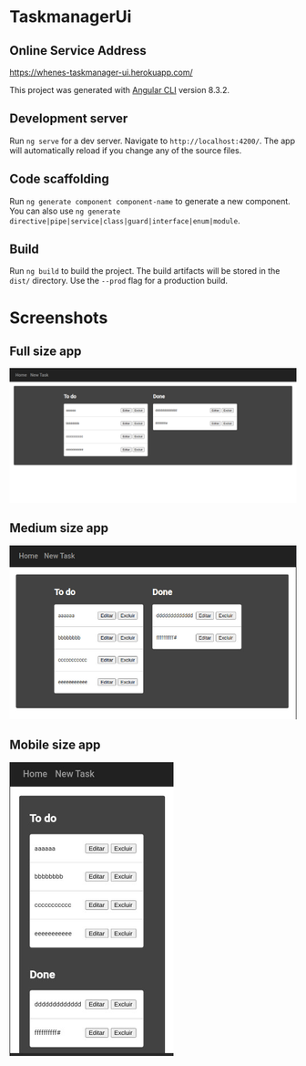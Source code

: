 # TaskmanagerUi

## Online Service Address
https://whenes-taskmanager-ui.herokuapp.com/

This project was generated with [Angular CLI](https://github.com/angular/angular-cli) version 8.3.2.

## Development server

Run `ng serve` for a dev server. Navigate to `http://localhost:4200/`. The app will automatically reload if you change any of the source files.

## Code scaffolding

Run `ng generate component component-name` to generate a new component. You can also use `ng generate directive|pipe|service|class|guard|interface|enum|module`.

## Build

Run `ng build` to build the project. The build artifacts will be stored in the `dist/` directory. Use the `--prod` flag for a production build.

# Screenshots
## Full size app
![fullscreen](https://github.com/whenes/taskmanager-ui/blob/main/src/assets/prints/hd-screen-app.png)

## Medium size app
![mediumscreen](https://github.com/whenes/taskmanager-ui/blob/main/src/assets/prints/medium-screen-app.jpg)

## Mobile size app
![mobilescreen](https://github.com/whenes/taskmanager-ui/blob/main/src/assets/prints/mobile-app.jpg)

